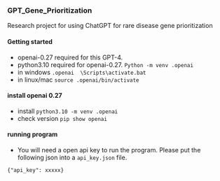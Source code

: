 ### GPT_Gene_Prioritization
Research project for using ChatGPT for rare disease gene prioritization

#### Getting started
- openai-0.27 required for this GPT-4.
- python3.10 required for openai-0.27.
`Python -m venv .openai`
- in windows
`.openai  \Scripts\activate.bat`
- in linux/mac
`source .openai/bin/activate`

#### install openai 0.27
- install
`python3.10 -m venv .openai`
- check version
`pip show openai`

#### running program
- You will need a open api key to run the program. Please put the following json into a `api_key.json` file.
```
{"api_key": xxxxx}
```
